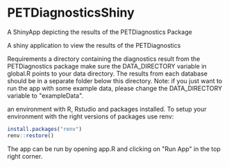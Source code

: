 


# PETDiagnosticsShiny
A ShinyApp depicting the results of the PETDiagnostics Package

A shiny application to view the results of the PETDiagnostics

Requirements
a directory containing the diagnostics result from the PETDiagnostics package
make sure the DATA_DIRECTORY variable in global.R points to your data directory. The results from each database should be in a separate folder below this directory. Note: if you just want to run the app with some example data, please change the DATA_DIRECTORY variable to "exampleData". 

an environment with R, Rstudio and packages installed. To setup your environment with the right versions of packages use renv:
``` r 
install.packages("renv") 
renv::restore()

```

The app can be run by opening app.R and clicking on "Run App" in the top right corner.
